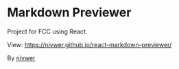 # Markdown Previewer

Project for FCC using React.

View: <a href="https://nivwer.github.io/react-markdown-previewer/">https://nivwer.github.io/react-markdown-previewer/</a> 

By <a href="https://github.com/nivwer">nivwer</a>